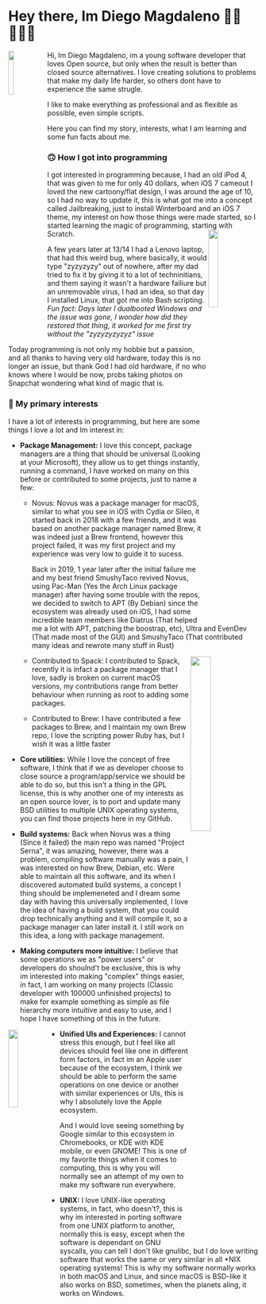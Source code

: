 # Hey there, Im Diego Magdaleno 👋🏼👨🏽‍💻

<img align="left" width=15% height=15% src="https://pbs.twimg.com/profile_images/1286135639440752640/7J6UHzBe_400x400.jpg"> Hi, Im Diego Magdaleno, im a young software developer that loves Open source, but only when the result is better than closed source alternatives. I love creating solutions to problems that make my daily life harder, so others dont have to experience the same strugle.

I like to make everything as professional and as flexible as possible, even simple scripts.

Here you can find my story, interests, what I am learning and some fun facts about me.

### 🙃 How I got into programming

I got interested in programming because, I had an old iPod 4, that was given to me for only 40 dollars, when iOS 7 cameout I loved the new cartoony/flat design, I was around the age of 10, so I had no way to update it, this is what got me into a concept called Jailbreaking, just to install Winterboard and an iOS 7 theme, my interest on how those things were made started, so I started learning the magic of programming, starting with Scratch.
<img align="right" width=20% height=20% src="https://http2.mlstatic.com/D_NQ_NP_470321-MLM20738153856_052016-O.jpg">

A few years later at 13/14 I had a Lenovo laptop, that had this weird bug, where basically, it would type "zyzyzyzy" out of nowhere, after my dad tried to fix it by giving it to a lot of techninitians, and them saying it wasn't a hardware failiure but an unremovable virus, I had an idea, so that day I installed Linux, that got me into Bash scripting. _Fun fact: Days later I dualbooted Windows and the issue was gone, I wonder how did they restored that thing, it worked for me first try without the "zyzyzyzyzyz" issue_

Today programming is not only my hobbie but a passion, and all thanks to having very old hardware, today this is no longer an issue, but thank God I had old hardware, if no who knows where I would be now, probs taking photos on Snapchat wondering what kind of magic that is.

### 🔬 My primary interests

I have a lot of interests in programming, but here are some things I love a lot and Im interest in:

- **Package Management:** I love this concept, package managers are a thing that should be universal (Looking at your Microsoft), they allow us to get things instantly, running a command, I have worked on many on this before or contributed to some projects, just to name a few:
  
  - Novus: Novus was a package manager for macOS, similar to what you see in iOS with Cydia or Sileo, it started back in 2018 with a few friends, and it was based on another package manager named Brew, it was indeed just a Brew frontend, however this project failed, it was my first project and my experience was very low to guide it to sucess.
  
    Back in 2019, 1 year later after the initial failure me and my best friend SmushyTaco revived Novus, using Pac-Man (Yes the Arch Linux package manager) after       having some trouble with the repos, we decided to switch to APT (By Debian) since the ecosystem was already used on iOS, I had some incredible team members like      Diatrus (That helped me a lot with APT, patching the boostrap, etc), Ultra and EvenDev (That made most of the GUI) and SmushyTaco (That contributed many ideas      and rewrote many stuff in Rust) 
    
    <img align="right" width=30% height=30% src="https://community-cdn-digitalocean-com.global.ssl.fastly.net/assets/tutorials/images/large/Package_Management_tw_mostov.png?1468952534">
    
  - Contributed to Spack: I contributed to Spack, recently it is infact a package manager that I love, sadly is broken on current macOS versions, my contributions range from better behaviour when running as root to adding some packages.
  
  - Contributed to Brew: I have contributed a few packages to Brew, and I maintain my own Brew repo, I love the scripting power Ruby has, but I wish it was a little faster
  
- **Core utilities:** While I love the concept of free software, I think that if we as developer choose to close source a program/app/service we should be able to do so, but this isn't a thing in the GPL license, this is why another one of my interests as an open source lover, is to port and update many BSD utilities to multiple UNIX operating systems, you can find those projects here in my GitHub.

- **Build systems:** Back when Novus was a thing (Since it failed) the main repo was named "Project Serna", it was amazing, however, there was a problem, compiling software manually was a pain, I was interested on how Brew, Debian, etc. Were able to maintain all this software, and its when I discovered automated build systems, a concept I thing should be implemeneted and I dream some day with having this universally implemented, I love the idea of having a build system, that you could drop technically anything and it will compile it, so a package manager can later install it. I still work on this idea, a long with package management.

- **Making computers more intuitive:** I believe that some operations we as "power users" or developers do shoulnd't be exclusive, this is why im interested into making "complex" things easier, in fact, I am working on many projects (Classic developer with 100000 unfinished projects) to make for example something as simple as file hierarchy more intuitive and easy to use, and I hope I have something of this in the future.

<img align="left"  width=20% height=20% src="https://zdnet4.cbsistatic.com/hub/i/2019/04/17/c9ffa923-b8ad-4359-8c64-71952158ef87/google-ecosystem.jpg">

- **Unified UIs and Experiences:** I cannot stress this enough, but I feel like all devices should feel like one in different form factors, in fact im an Apple user because of the ecosystem, I think we should be able to perform the same operations on one device or another with similar experiences or UIs, this is why I absolutely love the Apple ecosystem. 
  
  And I would love seeing something by Google similar to this ecosystem in Chromebooks, or KDE with KDE mobile, or even GNOME! This is one of my favorite things when it comes to computing, this is why you will normally see an attempt of my own to make my software run everywhere. 
  
- **UNIX:** I love UNIX-like operating systems, in fact, who doesn't?, this is why im interested in porting software from one UNIX platform to another, normally this is easy, except when the software is dependant on GNU syscalls, you can tell I don't like gnulibc, but I do love writing software that works the same or very similar in all *NIX operating systems! This is why my software normally works in both macOS and Linux, and since macOS is BSD-like it also works on BSD, sometimes, when the planets aling, it works on Windows.





<!--
**DiegoMagdaleno/DiegoMagdaleno** is a ✨ _special_ ✨ repository because its `README.md` (this file) appears on your GitHub profile.

Here are some ideas to get you started:

- 🔭 I’m currently working on ...
- 🌱 I’m currently learning ...
- 👯 I’m looking to collaborate on ...
- 🤔 I’m looking for help with ...
- 💬 Ask me about ...
- 📫 How to reach me: ...
- 😄 Pronouns: ...
- ⚡ Fun fact: ...
-->
